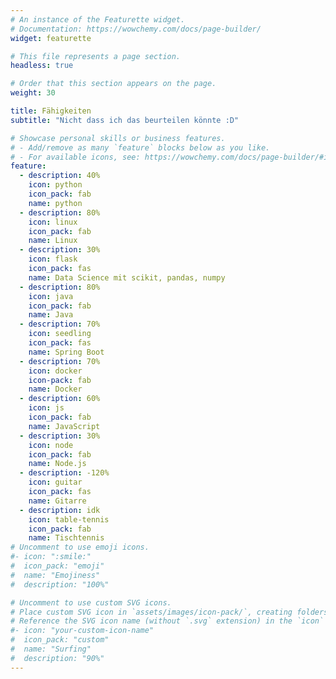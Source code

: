 ```yaml
---
# An instance of the Featurette widget.
# Documentation: https://wowchemy.com/docs/page-builder/
widget: featurette

# This file represents a page section.
headless: true

# Order that this section appears on the page.
weight: 30

title: Fähigkeiten
subtitle: "Nicht dass ich das beurteilen könnte :D"

# Showcase personal skills or business features.
# - Add/remove as many `feature` blocks below as you like.
# - For available icons, see: https://wowchemy.com/docs/page-builder/#icons
feature:
  - description: 40%
    icon: python
    icon_pack: fab
    name: python
  - description: 80%
    icon: linux
    icon_pack: fab
    name: Linux
  - description: 30%
    icon: flask
    icon_pack: fas
    name: Data Science mit scikit, pandas, numpy
  - description: 80%
    icon: java
    icon_pack: fab
    name: Java
  - description: 70%
    icon: seedling
    icon_pack: fas
    name: Spring Boot
  - description: 70%
    icon: docker
    icon-pack: fab
    name: Docker
  - description: 60%
    icon: js
    icon_pack: fab
    name: JavaScript
  - description: 30%
    icon: node
    icon_pack: fab
    name: Node.js
  - description: -120%
    icon: guitar
    icon_pack: fas
    name: Gitarre
  - description: idk
    icon: table-tennis
    icon_pack: fab
    name: Tischtennis
# Uncomment to use emoji icons.
#- icon: ":smile:"
#  icon_pack: "emoji"
#  name: "Emojiness"
#  description: "100%"

# Uncomment to use custom SVG icons.
# Place custom SVG icon in `assets/images/icon-pack/`, creating folders if necessary.
# Reference the SVG icon name (without `.svg` extension) in the `icon` field.
#- icon: "your-custom-icon-name"
#  icon_pack: "custom"
#  name: "Surfing"
#  description: "90%"
---
```

